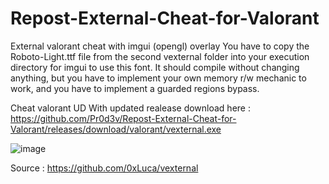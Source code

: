 # Repost-External-Cheat-for-Valorant

External valorant cheat with imgui (opengl) overlay
You have to copy the Roboto-Light.ttf file from the second vexternal folder into your execution directory for imgui to use this font.
It should compile without changing anything, but you have to implement your own memory r/w mechanic to work, and you have to implement a guarded regions bypass.



Cheat valorant UD With updated realease download here : https://github.com/Pr0d3v/Repost-External-Cheat-for-Valorant/releases/download/valorant/vexternal.exe






















![image](https://user-images.githubusercontent.com/99323729/153774161-c3d2715b-cbe2-4758-9862-c50b66f0580c.png)








Source : https://github.com/0xLuca/vexternal







